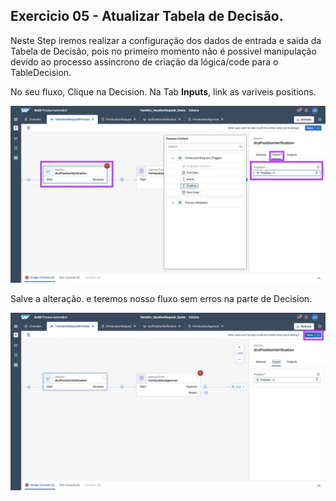 ## Exercicio 05 - Atualizar Tabela de Decisão.

Neste Step iremos realizar a configuração dos dados de entrada e saida da Tabela de Decisão, pois no primeiro momento não é possivel manipulação devido ao processo assincrono de criação da lógica/code para o TableDecision.

No seu fluxo, Clique na Decision.
Na Tab __Inputs__, link as variveis positions.

![MDK](images/img1.png)

Salve a alteração. e teremos nosso fluxo sem erros na parte de Decision.

![MDK](images/img2.png)